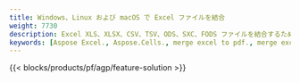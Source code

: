```yaml
---
title: Windows、Linux および macOS で Excel ファイルを結合
weight: 7730
description: Excel XLS、XLSX、CSV、TSV、ODS、SXC、FODS ファイルを結合するための無料アプリと API
keywords: [Aspose Excel., Aspose.Cells., merge excel to pdf., merge excel to json., merge txt to sql., merge csv to json., merge json to pdf., xml to excel merger and Convert files between various formats]
---
```

{{< blocks/products/pf/agp/feature-solution >}} 

